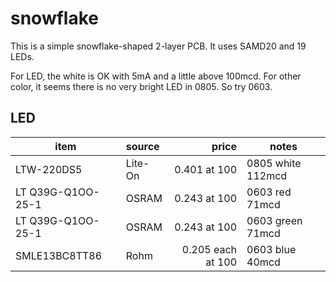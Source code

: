 # snowflake 

This is a simple snowflake-shaped 2-layer PCB. It uses SAMD20 and 19 LEDs.

For LED, the white is OK with 5mA and a little above 100mcd.
For other color, it seems there is no very bright LED in 0805. So try 0603.

## LED

| item | source | price | notes |
| --- | :--- | ---: | --- |
| LTW-220DS5 | Lite-On | 0.401 at 100 | 0805 white 112mcd |
| LT Q39G-Q1OO-25-1 | OSRAM | 0.243 at 100 | 0603 red 71mcd |
| LT Q39G-Q1OO-25-1 | OSRAM | 0.243 at 100 | 0603 green 71mcd |
| SMLE13BC8TT86 | Rohm | 0.205 each at 100 | 0603 blue 40mcd |

